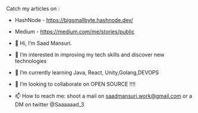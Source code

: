 Catch my articles on : 
- HashNode - https://bigsmallbyte.hashnode.dev/
- Medium - https://medium.com/me/stories/public

- 👋 Hi, I’m Saad Mansuri.
- 👀 I’m interested in improving my tech skills and discover new technologies
- 🌱 I’m currently learning Java, React, Unity,Golang,DEVOPS
- 💞️ I’m looking to collaborate on OPEN SOURCE !!!!
- 📫 How to reach me: shoot a mail on saadmansuri.work@gmail.com or a DM on twitter @Saaaaaad_3  

<!---
Saaaaaad3/Saaaaaad3 is a ✨ special ✨ repository because its `README.md` (this file) appears on your GitHub profile.
You can click the Preview link to take a look at your changes.
--->
